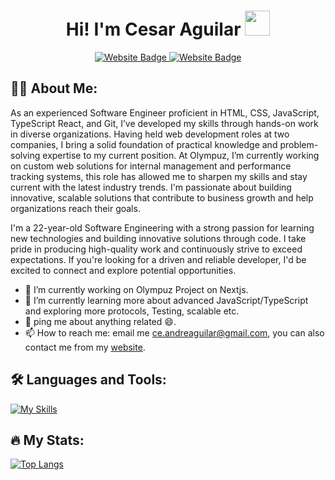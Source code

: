 <div id="hey" align="center">
  <h1>
    Hi!
    I'm Cesar Aguilar
    <img src="https://media.giphy.com/media/hvRJCLFzcasrR4ia7z/giphy.gif" width=40 />
  </h1>
</div>

<div id="badges" align="center">
  <a href="mailto:ce.andreaguilar@gmail.com">
    <img src="https://img.shields.io/badge/-Email%20Me-red?style=for-the-badge" alt="Website Badge"/>
  </a>
  
  <a href="">
    <img src="https://img.shields.io/badge/-My%20Website-red?style=for-the-badge" alt="Website Badge"/>
  </a>
  
</div>




## :man_technologist: About Me:
As an experienced Software Engineer proficient in HTML, CSS, JavaScript, TypeScript React, and Git, I’ve developed my skills through hands-on work in diverse organizations. Having held web development roles at two companies, I bring a solid foundation of practical knowledge and problem-solving expertise to my current position. At Olympuz, I’m currently working on custom web solutions for internal management and performance tracking systems, this role has allowed me to sharpen my skills and stay current with the latest industry trends. I'm passionate about building innovative, scalable solutions that contribute to business growth and help organizations reach their goals.

I'm a 22-year-old Software Engineering  with a strong passion for learning new technologies and building innovative solutions through code. I take pride in producing high-quality work and continuously strive to exceed expectations. If you're looking for a driven and reliable developer, I'd be excited to connect and explore potential opportunities.

- 🔱 I’m currently working on Olympuz Project on Nextjs.
- 📝 I’m currently learning more about advanced JavaScript/TypeScript and exploring more  protocols, Testing, scalable etc.
- 💬 ping me about anything  related :smile:.
- 📫 How to reach me: email me [ce.andreaguilar@gmail.com](mailto:ce.andreaguilar@gmail.com), you can also contact me from my [website]().


## :hammer_and_wrench: Languages and Tools:

[![My Skills](https://skillicons.dev/icons?i=html,css,js,ts,tailwind,react,astro,nextjs,postman,prisma,git,github,vscode)](https://skillicons.dev)
  
## :fire: My Stats:
[![Top Langs](https://github-readme-stats.vercel.app/api/top-langs/?username=cesarandre940&theme=github_dark)](https://github.com/cesarandre940/github-readme-stats)



